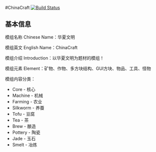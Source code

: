 #ChinaCraft  [![Build Status](https://travis-ci.org/UnknownStudio/ChinaCraft.svg?branch=master)](https://travis-ci.org/UnknownStudio/ChinaCraft)



基本信息
----
  模组名称 Chinese Name：华夏文明
  
  模组英文 English Name：ChinaCraft
  
  模组介绍 Introduction：以华夏文明为题材的模组！
  
  模组元素 Element：矿物、作物、多方块结构、GUI方块、物品、工具、怪物
  
  模组内容分类：
  
-   Core - 核心
-   Machine - 机械
-   Farming - 农业
-   Silkworm - 养蚕
-   Tofu - 豆腐
-   Tea - 茶
-   Brew - 酿造
-   Pottery - 陶瓷
-   Jade - 玉石
-   Smelt - 冶炼
